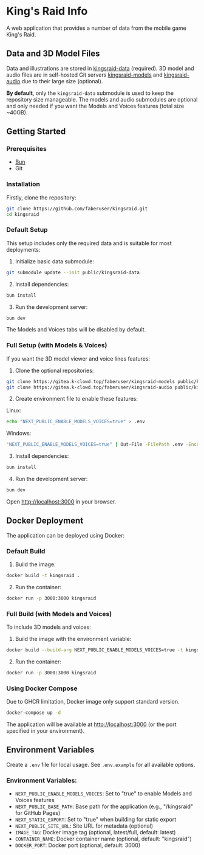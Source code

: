 # King's Raid Info

A web application that provides a number of data from the mobile game King's Raid.

## Data and 3D Model Files

Data and illustrations are stored in [kingsraid-data](https://github.com/faberuser/kingsraid-data) (required). 3D model and audio files are in self-hosted Git servers [kingsraid-models](https://gitea.k-clowd.top/faberuser/kingsraid-models) and [kingsraid-audio](https://gitea.k-clowd.top/faberuser/kingsraid-audio) due to their large size (optional).

**By default**, only the `kingsraid-data` submodule is used to keep the repository size manageable. The models and audio submodules are optional and only needed if you want the Models and Voices features (total size ~40GB).

## Getting Started

### Prerequisites

-   [Bun](https://bun.sh/)
-   Git

### Installation

Firstly, clone the repository:

```bash
git clone https://github.com/faberuser/kingsraid.git
cd kingsraid
```

### Default Setup

This setup includes only the required data and is suitable for most deployments:

1. Initialize basic data submodule:

```bash
git submodule update --init public/kingsraid-data
```

2. Install dependencies:

```bash
bun install
```

3. Run the development server:

```bash
bun dev
```

The Models and Voices tabs will be disabled by default.

### Full Setup (with Models & Voices)

If you want the 3D model viewer and voice lines features:

1. Clone the optional repositories:

```bash
git clone https://gitea.k-clowd.top/faberuser/kingsraid-models public/kingsraid-models
git clone https://gitea.k-clowd.top/faberuser/kingsraid-audio public/kingsraid-audio
```

2. Create environment file to enable these features:

Linux:

```bash
echo "NEXT_PUBLIC_ENABLE_MODELS_VOICES=true" > .env
```

Windows:

```bash
"NEXT_PUBLIC_ENABLE_MODELS_VOICES=true" | Out-File -FilePath .env -Encoding utf8
```

3. Install dependencies:

```bash
bun install
```

4. Run the development server:

```bash
bun dev
```

Open [http://localhost:3000](http://localhost:3000) in your browser.

## Docker Deployment

The application can be deployed using Docker:

### Default Build

1. Build the image:

```bash
docker build -t kingsraid .
```

2. Run the container:

```bash
docker run -p 3000:3000 kingsraid
```

### Full Build (with Models and Voices)

To include 3D models and voices:

1. Build the image with the environment variable:

```bash
docker build --build-arg NEXT_PUBLIC_ENABLE_MODELS_VOICES=true -t kingsraid .
```

2. Run the container:

```bash
docker run -p 3000:3000 kingsraid
```

### Using Docker Compose

Due to GHCR limitation, Docker image only support standard version.

```bash
docker-compose up -d
```

The application will be available at [http://localhost:3000](http://localhost:3000) (or the port specified in your environment).

## Environment Variables

Create a `.env` file for local usage. See `.env.example` for all available options.

### Environment Variables:

-   `NEXT_PUBLIC_ENABLE_MODELS_VOICES`: Set to "true" to enable Models and Voices features
-   `NEXT_PUBLIC_BASE_PATH`: Base path for the application (e.g., "/kingsraid" for GitHub Pages)
-   `NEXT_STATIC_EXPORT`: Set to "true" when building for static export
-   `NEXT_PUBLIC_SITE_URL`: Site URL for metadata (optional)
-   `IMAGE_TAG`: Docker image tag (optional, latest/full, default: latest)
-   `CONTAINER_NAME`: Docker container name (optional, default: "kingsraid")
-   `DOCKER_PORT`: Docker port (optional, default: 3000)
